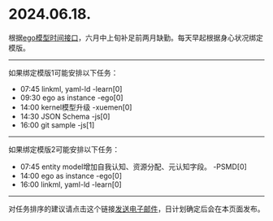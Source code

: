 # 2024.06.18.

根据[ego模型时间接口](https://gitee.com/hyg/blog/blob/master/timeflow.md)，六月中上旬补足前两月缺勤。每天早起根据身心状况绑定模版。

---
如果绑定模版1可能安排以下任务：

- 07:45	linkml, yaml-ld -learn[0]
- 09:30	ego as instance -ego[0]
- 14:00	kernel模型升级 -xuemen[0]
- 14:30	JSON Schema -js[0]
- 16:00	git sample -js[1]

---
如果绑定模版2可能安排以下任务：

- 07:45	entity model增加自我认知、资源分配、元认知字段。 -PSMD[0]
- 14:00	ego as instance -ego[0]
- 16:00	linkml, yaml-ld -learn[0]

---
对任务排序的建议请点击这个链接<a href="mailto:huangyg@mars22.com?subject=关于2024.06.18.任务排序的建议&body=date: 20240618%0D%0Afile: ../../blog/release/time/d.20240618.md%0D%0A---请勿修改邮件主题及以上内容---%0D%0A">发送电子邮件</a>，日计划确定后会在本页面发布。